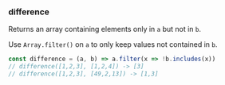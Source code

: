 ### difference

Returns an array containing elements only in `a` but not in `b`. 

Use `Array.filter()` on `a` to only keep values not contained in `b`.

```js
const difference = (a, b) => a.filter(x => !b.includes(x))
// difference([1,2,3], [1,2,4]) -> [3]
// difference([1,2,3], [49,2,13]) -> [1,3]
```
